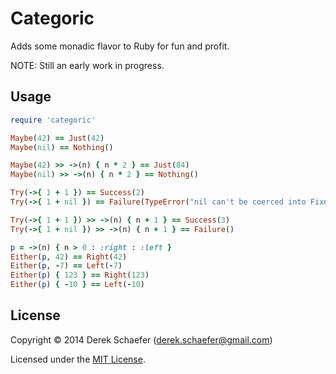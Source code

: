 # Categoric

Adds some monadic flavor to Ruby for fun and profit.

NOTE: Still an early work in progress.

## Usage

```ruby
require 'categoric'

Maybe(42) == Just(42)
Maybe(nil) == Nothing()

Maybe(42) >> ->(n) { n * 2 } == Just(84)
Maybe(nil) >> ->(n) { n * 2 } == Nothing()

Try(->{ 1 + 1 }) == Success(2)
Try(->{ 1 + nil }) == Failure(TypeError("nil can't be coerced into Fixnum"))

Try(->{ 1 + 1 }) >> ->(n) { n + 1 } == Success(3)
Try(->{ 1 + nil }) >> ->(n) { n + 1 } == Failure()

p = ->(n) { n > 0 : :right : :left }
Either(p, 42) == Right(42)
Either(p, -7) == Left(-7)
Either(p) { 123 } == Right(123)
Either(p) { -10 } == Left(-10)
```

## License

Copyright &copy; 2014 Derek Schaefer (<derek.schaefer@gmail.com>)

Licensed under the [MIT License](http://opensource.org/licenses/MIT).
